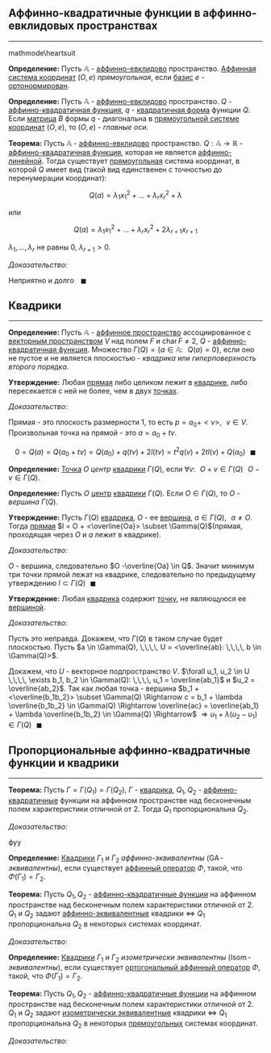 ## Аффинно-квадратичные функции в аффинно-евклидовых пространствах

---
mathmode\heartsuit

**Определение:**<a name="definition-0"></a> Пусть $\mathbb{A}$ - [аффинно-евклидово](https://mech-math-msu.github.io/lections/linear-algebra/lection-22.04.23#definition-0) пространство. [Аффинная система координат](https://mech-math-msu.github.io/lections/linear-algebra/lection-11.04.23#definition-3) $(O, e)$ *прямоугольная*, если [базис](https://mech-math-msu.github.io/lections/linear-algebra/lection-1-11.02.23#definition-7) $e$ - [ортонормирован](https://mech-math-msu.github.io/lections/linear-algebra/lection-25.03.23#definition-8).

**Определение:**<a name="definition-1"></a> Пусть $\mathbb{A}$ - [аффинно-евклидово](https://mech-math-msu.github.io/lections/linear-algebra/lection-22.04.23#definition-0) пространство. $Q$ - [аффинно-квадратичная функция](https://mech-math-msu.github.io/lections/linear-algebra/lection-29.04.23#definition-1), $q$ - [квадратичная форма](https://mech-math-msu.github.io/lections/linear-algebra/lection-18.03.23#definition-3) функции $Q$. Если [матрица](https://mech-math-msu.github.io/lections/linear-algebra/lection-18.03.23#definition-3) $B$ формы $q$ - диагональна в [прямоугольной системе координат](https://mech-math-msu.github.io/lections/linear-algebra/lection-25#definition-0)  $(O, e)$, то $(O, e)$ - *главные оси*.

**Теорема:**<a name="theorem-0"></a> Пусть $\mathbb{A}$ - [аффинно-евклидово](https://mech-math-msu.github.io/lections/linear-algebra/lection-22.04.23#definition-0) пространство. $Q: \mathbb{A} \to \mathbb{R}$ - [аффинно-квадратичная функция](https://mech-math-msu.github.io/lections/linear-algebra/lection-29.04.23#definition-1), которая не является [аффинно-линейной](https://mech-math-msu.github.io/lections/linear-algebra/lection-29.04.23#definition-0). Тогда существует [прямоугольная](https://mech-math-msu.github.io/lections/linear-algebra/lection-25#definition-0) система координат, в которой $Q$ имеет вид (такой вид единственен с точностью до перенумерации координат):

$$Q(a) = \lambda_1 x^2_1 + \ldots + \lambda_r x^2_r + \lambda$$

или

$$Q(a) = \lambda_1 x^2_1 + \ldots + \lambda_r x^2_r + 2 \lambda_{r + 1} x_{r + 1}$$

$\lambda_1, \ldots, \lambda_r$ не равны $0$, $\lambda_{r + 1} > 0$.

*Доказательство:*

Неприятно и долго $\,\,\,\,\blacksquare$

## Квадрики

---

**Определение:**<a name="definition-2"></a> Пусть $\mathbb{A}$ - [аффинное пространство](https://mech-math-msu.github.io/lections/linear-algebra/lection-11.04.23#definition-0) ассоциированное с [векторным пространством](https://mech-math-msu.github.io/lections/linear-algebra/lection-1-11.02.23#definition-0) $V$ над полем $F$ и $\operatorname{char}F \ne 2$, $Q$ - [аффинно-квадратичная функция](https://mech-math-msu.github.io/lections/linear-algebra/lection-29.04.23#definition-1). Множество $\Gamma(Q) = \{a \in \mathbb{A}: \,\,\,\, Q(a) = 0\}$, если оно не пустое и не является плоскостью - *квадрика* или *гиперповерхность второго порядка*.

**Утверждение:**<a name="statement-0"></a> Любая [прямая](https://mech-math-msu.github.io/lections/linear-algebra/lection-11.04.23#definition-5) либо целиком лежит в [квадрике](https://mech-math-msu.github.io/lections/linear-algebra/lection-25#definition-2), либо пересекается с ней не более, чем в двух [точках](https://mech-math-msu.github.io/lections/linear-algebra/lection-11.04.23#definition-0).

*Доказательство:* 

Прямая - это плоскость размерности $1$, то есть $p = a_0 + <v>, \,\,\,\, v \in V$. Произвольная точка на прямой - это $a = a_0 + t v$.

$$0 = Q(a) = Q(a_0 + t v) = Q(a_0) + q(tv) + 2l(tv) = t^2 q(v) + 2 t l(v) + Q(a_0) \,\,\,\,\blacksquare$$

**Определение:**<a name="definition-3"></a>  [Точка](https://mech-math-msu.github.io/lections/linear-algebra/lection-11.04.23#definition-5) $O$ *центр* [квадрики](https://mech-math-msu.github.io/lections/linear-algebra/lection-25#definition-2) $\Gamma(Q)$, если $\forall v: \,\,\,\, O + v \in \Gamma(Q) \,\,\,\, O - v \in \Gamma(Q)$.

**Определение:**<a name="definition-4"></a> Пусть $O$ [центр](https://mech-math-msu.github.io/lections/linear-algebra/lection-25#definition-3) [квадрики](https://mech-math-msu.github.io/lections/linear-algebra/lection-25#definition-2) $\Gamma(Q)$. Если $O \in \Gamma(Q)$, то $O$ - *вершина* $\Gamma(Q)$.

**Утверждение:**<a name="statement-1"></a> Пусть $\Gamma(Q)$ [квадрика](https://mech-math-msu.github.io/lections/linear-algebra/lection-25#definition-2), $O$ - ее [вершина](https://mech-math-msu.github.io/lections/linear-algebra/lection-25#definition-4), $a \in \Gamma(Q), \,\,\,\, a \ne O$. Тогда [прямая](https://mech-math-msu.github.io/lections/linear-algebra/lection-1-13.02.23#definition-1) $l = O + <\overline{Oa}> \subset \Gamma(Q)$(прямая, проходящая через $O$ и $a$ лежит в квадрике).

*Доказательство:*

$O$ - вершина, следовательно $O -\overline{Oa} \in Q$. Значит минимум три точки прямой лежат на квадрике, следовательно по предыдущему утверждению $l \subset \Gamma(Q) \,\,\,\,\blacksquare$

**Утверждение:**<a name="statement-2"></a> Любая [квадрика](https://mech-math-msu.github.io/lections/linear-algebra/lection-25#definition-2) содержит [точку](https://mech-math-msu.github.io/lections/linear-algebra/lection-11.04.23#definition-0), не являющуюся ее [вершиной](https://mech-math-msu.github.io/lections/linear-algebra/lection-25#definition-4).

*Доказательство:*

Пусть это неправда. Докажем, что $\Gamma(Q)$ в таком случае будет плоскостью. Пусть $a \in \Gamma(Q), \,\,\,\, U = <\overline{ab}: \,\,\,\, b \in \Gamma(Q)>$.

Докажем, что $U$ - векторное подпространство $V$. $\forall u_1, u_2 \in U \,\,\,\, \exists b_1, b_2 \in \Gamma(Q): \,\,\,\, u_1 = \overline{ab_1}$ и $u_2 = \overline{ab_2}$. Так как любая точка - вершина $b_1 + <\overline{b_1b_2}> \subset \Gamma(Q) \Rightarrow c = b_1 + \lambda \overline{b_1b_2} \in \Gamma(Q) \Rightarrow \overline{ac} = \overline{ab_1} + \lambda \overline{b_1b_2} \in \Gamma(Q) \Rightarrow$
$\Rightarrow u_1 + \lambda(u_2 - u_1) \in \Gamma(Q) \,\,\,\,\blacksquare$

## Пропорциональные аффинно-квадратичные функции и квадрики

---

**Теорема:**<a name="theorem-1"></a> Пусть $\Gamma = \Gamma(Q_1) = \Gamma(Q_2)$, $\Gamma$ - [квадрика](https://mech-math-msu.github.io/lections/linear-algebra/lection-25#definition-2), $Q_1, Q_2$ - [аффинно-квадратичные](https://mech-math-msu.github.io/lections/linear-algebra/lection-29.04.23#definition-1) функции на аффинном пространстве над бесконечным полем характеристики отличной от $2$. Тогда $Q_1$ пропорциональна $Q_2$.

*Доказательство:*

фуу

**Определение:**<a name="definition-5"></a> [Квадрики](https://mech-math-msu.github.io/lections/linear-algebra/lection-25#definition-2) $\Gamma_1$ и $\Gamma_2$ *аффинно-эквивалентны* ($\operatorname{GA}$-*эквивалентны*), если существует [аффинный оператор](https://mech-math-msu.github.io/lections/linear-algebra/lection-17.04.23#definition-1) $\Phi$, такой, что $\Phi(\Gamma_1) = \Gamma_2$.

**Теорема:**<a name="theorem-2"></a> Пусть $Q_1, Q_2$ - [аффинно-квадратичные функции](https://mech-math-msu.github.io/lections/linear-algebra/lection-29.04.23#definition-1) на аффинном пространстве над бесконечным полем характеристики отличной от $2$. $Q_1$ и $Q_2$ задают [аффинно-эквивалентные](https://mech-math-msu.github.io/lections/linear-algebra/lection-25#definition-5) квадрики $\Leftrightarrow$ $Q_1$ пропорциональна $Q_2$ в некоторых системах координат.

*Доказательство:* 

**Определение:**<a name="definition-6"></a> [Квадрики](https://mech-math-msu.github.io/lections/linear-algebra/lection-25#definition-2) $\Gamma_1$ и $\Gamma_2$ *изометрически эквивалентны* ($\operatorname{Isom}$-*эквивалентны*), если существует [ортогональный аффинный оператор](https://mech-math-msu.github.io/lections/linear-algebra/lection-24.04.23#definition-1) $\Phi$, такой, что $\Phi(\Gamma_1) = \Gamma_2$.

**Теорема:**<a name="theorem-3"></a> Пусть $Q_1, Q_2$ - [аффинно-квадратичные функции](https://mech-math-msu.github.io/lections/linear-algebra/lection-29.04.23#definition-1) на аффинном пространстве над бесконечным полем характеристики отличной от $2$. $Q_1$ и $Q_2$ задают [изометрически эквивалентные](https://mech-math-msu.github.io/lections/linear-algebra/lection-25#definition-6) квадрики $\Leftrightarrow$ $Q_1$ пропорциональна $Q_2$ в некоторых [прямоугольных](https://mech-math-msu.github.io/lections/linear-algebra/lection-25#definition-0) системах координат.

*Доказательство:*

